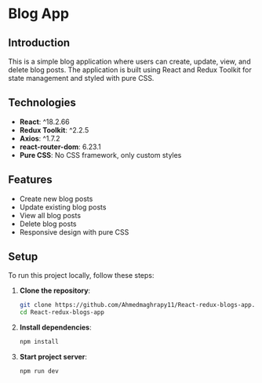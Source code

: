 # Blog App

## Introduction

This is a simple blog application where users can create, update, view, and delete blog posts. The application is built using React and Redux Toolkit for state management and styled with pure CSS.

## Technologies

- **React**: ^18.2.66
- **Redux Toolkit**: ^2.2.5
- **Axios**: ^1.7.2
- **react-router-dom**: 6.23.1
- **Pure CSS**: No CSS framework, only custom styles

## Features

- Create new blog posts
- Update existing blog posts
- View all blog posts
- Delete blog posts
- Responsive design with pure CSS

## Setup

To run this project locally, follow these steps:

1. **Clone the repository**:

   ```bash
   git clone https://github.com/Ahmedmaghrapy11/React-redux-blogs-app.git
   cd React-redux-blogs-app
   ```

2. **Install dependencies**:
   ```bash
   npm install
   ```

2. **Start project server**:
   ```bash
   npm run dev
   ```
